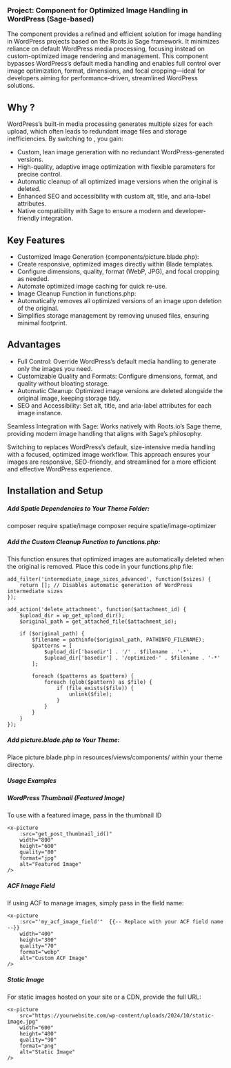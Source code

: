 ### Project: <x-picture> Component for Optimized Image Handling in WordPress (Sage-based)

The <x-picture> component provides a refined and efficient solution for image handling in WordPress projects based on the Roots.io Sage framework. It minimizes reliance on default WordPress media processing, focusing instead on custom-optimized image rendering and management. This component bypasses WordPress’s default media handling and enables full control over image optimization, format, dimensions, and focal cropping—ideal for developers aiming for performance-driven, streamlined WordPress solutions.

## Why <x-picture>?

WordPress’s built-in media processing generates multiple sizes for each upload, which often leads to redundant image files and storage inefficiencies. By switching to <x-picture>, you gain:

- Custom, lean image generation with no redundant WordPress-generated versions.
- High-quality, adaptive image optimization with flexible parameters for precise control.
- Automatic cleanup of all optimized image versions when the original is deleted.
- Enhanced SEO and accessibility with custom alt, title, and aria-label attributes.
- Native compatibility with Sage to ensure a modern and developer-friendly integration.

## Key Features
- Customized Image Generation (components/picture.blade.php):
- Create responsive, optimized images directly within Blade templates.
- Configure dimensions, quality, format (WebP, JPG), and focal cropping as needed.
- Automate optimized image caching for quick re-use.
- Image Cleanup Function in functions.php:
- Automatically removes all optimized versions of an image upon deletion of the original.
- Simplifies storage management by removing unused files, ensuring minimal footprint.

## Advantages
- Full Control: Override WordPress’s default media handling to generate only the images you need.
- Customizable Quality and Formats: Configure dimensions, format, and quality without bloating storage.
- Automatic Cleanup: Optimized image versions are deleted alongside the original image, keeping storage tidy.
- SEO and Accessibility: Set alt, title, and aria-label attributes for each image instance.

Seamless Integration with Sage: Works natively with Roots.io’s Sage theme, providing modern image handling that aligns with Sage’s philosophy.

Switching to <x-picture> replaces WordPress’s default, size-intensive media handling with a focused, optimized image workflow. 
This approach ensures your images are responsive, SEO-friendly, and streamlined for a more efficient and effective WordPress experience.

## Installation and Setup
##### Add Spatie Dependencies to Your Theme Folder:
composer require spatie/image
composer require spatie/image-optimizer

##### Add the Custom Cleanup Function to functions.php:
This function ensures that optimized images are automatically deleted when the original is removed. Place this code in your functions.php file:

```
add_filter('intermediate_image_sizes_advanced', function($sizes) {
    return []; // Disables automatic generation of WordPress intermediate sizes
});

add_action('delete_attachment', function($attachment_id) {
    $upload_dir = wp_get_upload_dir();
    $original_path = get_attached_file($attachment_id);

    if ($original_path) {
        $filename = pathinfo($original_path, PATHINFO_FILENAME);
        $patterns = [
            $upload_dir['basedir'] . '/' . $filename . '-*',
            $upload_dir['basedir'] . '/optimized-' . $filename . '-*'
        ];

        foreach ($patterns as $pattern) {
            foreach (glob($pattern) as $file) {
                if (file_exists($file)) {
                    unlink($file);
                }
            }
        }
    }
});
```

##### Add picture.blade.php to Your Theme:
Place picture.blade.php in resources/views/components/ within your theme directory.


##### Usage Examples

##### WordPress Thumbnail (Featured Image)
To use <x-picture> with a featured image, pass in the thumbnail ID

```
<x-picture 
    :src="get_post_thumbnail_id()" 
    width="800" 
    height="600" 
    quality="80" 
    format="jpg" 
    alt="Featured Image"
/>
```

##### ACF Image Field
If using ACF to manage images, simply pass in the field name:
```
<x-picture 
    :src="'my_acf_image_field'"  {{-- Replace with your ACF field name --}}
    width="400" 
    height="300" 
    quality="70" 
    format="webp" 
    alt="Custom ACF Image"
/>
```
##### Static Image
For static images hosted on your site or a CDN, provide the full URL:
```
<x-picture 
    src="https://yourwebsite.com/wp-content/uploads/2024/10/static-image.jpg" 
    width="600" 
    height="400" 
    quality="90" 
    format="png" 
    alt="Static Image"
/>
```
